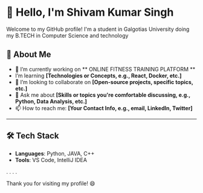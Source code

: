 # 👋 Hello, I'm Shivam Kumar Singh

Welcome to my GitHub profile! I'm a student in Galgotias University doing my B.TECH in Computer Science and technology 

## 🚀 About Me

- 🔭 I’m currently working on ** ONLINE FITNESS TRAINING PLATFORM **
-  I’m learning **[Technologies or Concepts, e.g., React, Docker, etc.]**
- 👯 I’m looking to collaborate on **[Open-source projects, specific topics, etc.]**
- 💬 Ask me about **[Skills or topics you're comfortable discussing, e.g., Python, Data Analysis, etc.]**
- 📫 How to reach me: **[Your Contact Info, e.g., email, LinkedIn, Twitter]**

---

## 🛠️ Tech Stack

- **Languages**:  Python, JAVA, C++
- **Tools**: VS Code, IntelliJ IDEA

.
.
.
.


Thank you for visiting my profile! 😄
